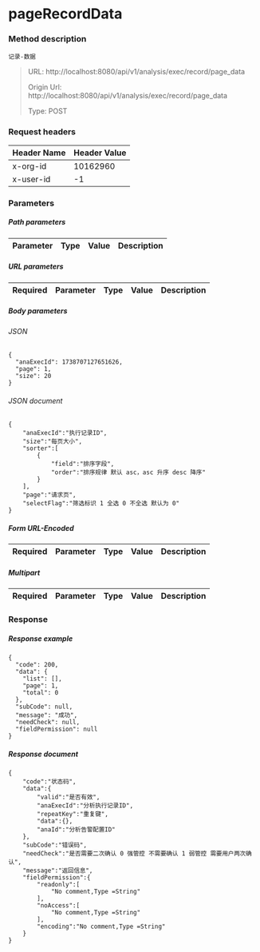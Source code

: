 # pageRecordData

### Method description

```
记录-数据
```

> URL: http://localhost:8080/api/v1/analysis/exec/record/page_data
>
> Origin Url: http://localhost:8080/api/v1/analysis/exec/record/page_data
>
> Type: POST


### Request headers

|Header Name| Header Value|
|---------|------|
|x-org-id|10162960|
|x-user-id|-1|

### Parameters

##### Path parameters

| Parameter | Type | Value | Description |
|---------|------|------|------------|


##### URL parameters

|Required| Parameter | Type | Value | Description |
|---------|---------|------|------|------------|


##### Body parameters

###### JSON

```
{
  "anaExecId": 1738707127651626,
  "page": 1,
  "size": 20
}
```

###### JSON document

```
{
	"anaExecId":"执行记录ID",
	"size":"每页大小",
	"sorter":[
		{
			"field":"排序字段",
			"order":"排序规律 默认 asc，asc 升序 desc 降序"
		}
	],
	"page":"请求页",
	"selectFlag":"筛选标识 1 全选 0 不全选 默认为 0"
}
```


##### Form URL-Encoded
|Required| Parameter | Type | Value | Description |
|---------|---------|------|------|------------|


##### Multipart
|Required | Parameter | Type | Value | Description |
|---------|---------|------|------|------------|


### Response

##### Response example

```
{
  "code": 200,
  "data": {
    "list": [],
    "page": 1,
    "total": 0
  },
  "subCode": null,
  "message": "成功",
  "needCheck": null,
  "fieldPermission": null
}
```

##### Response document
```
{
	"code":"状态码",
	"data":{
		"valid":"是否有效",
		"anaExecId":"分析执行记录ID",
		"repeatKey":"重复键",
		"data":{},
		"anaId":"分析告警配置ID"
	},
	"subCode":"错误码",
	"needCheck":"是否需要二次确认 0 强管控 不需要确认 1 弱管控 需要用户两次确认",
	"message":"返回信息",
	"fieldPermission":{
		"readonly":[
			"No comment,Type =String"
		],
		"noAccess":[
			"No comment,Type =String"
		],
		"encoding":"No comment,Type =String"
	}
}
```


